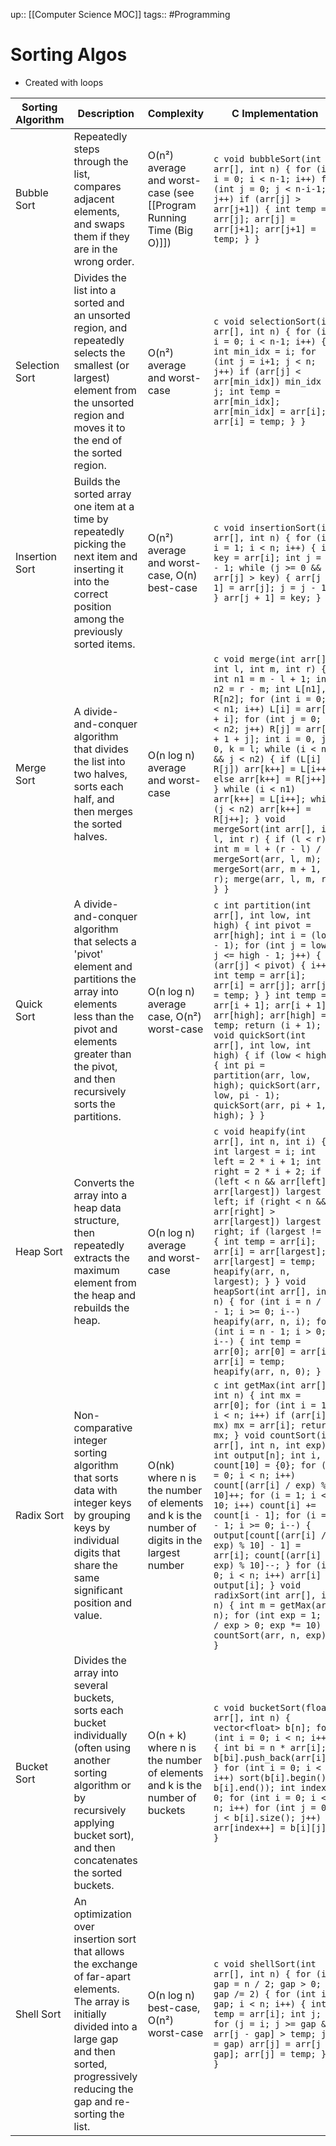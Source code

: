 up:: [[Computer Science MOC]]
tags:: #Programming  
# Sorting Algos
- Created with loops

| Sorting Algorithm | Description                                                                                                                                                                                                  | Complexity                                                                                  | C Implementation                                                                                                                                                                                                                                                                                                                                                                                                                                                                                                                                                                                                         |
| ----------------- | ------------------------------------------------------------------------------------------------------------------------------------------------------------------------------------------------------------ | ------------------------------------------------------------------------------------------- | ------------------------------------------------------------------------------------------------------------------------------------------------------------------------------------------------------------------------------------------------------------------------------------------------------------------------------------------------------------------------------------------------------------------------------------------------------------------------------------------------------------------------------------------------------------------------------------------------------------------------ |
| Bubble Sort       | Repeatedly steps through the list, compares adjacent elements, and swaps them if they are in the wrong order.                                                                                                | O(n²) average and worst-case (see [[Program Running Time (Big O)]])                         | ```c void bubbleSort(int arr[], int n) { for (int i = 0; i < n-1; i++) for (int j = 0; j < n-i-1; j++) if (arr[j] > arr[j+1]) { int temp = arr[j]; arr[j] = arr[j+1]; arr[j+1] = temp; } } ```                                                                                                                                                                                                                                                                                                                                                                                                                           |
| Selection Sort    | Divides the list into a sorted and an unsorted region, and repeatedly selects the smallest (or largest) element from the unsorted region and moves it to the end of the sorted region.                       | O(n²) average and worst-case                                                                | ```c void selectionSort(int arr[], int n) { for (int i = 0; i < n-1; i++) { int min_idx = i; for (int j = i+1; j < n; j++) if (arr[j] < arr[min_idx]) min_idx = j; int temp = arr[min_idx]; arr[min_idx] = arr[i]; arr[i] = temp; } } ```                                                                                                                                                                                                                                                                                                                                                                                |
| Insertion Sort    | Builds the sorted array one item at a time by repeatedly picking the next item and inserting it into the correct position among the previously sorted items.                                                 | O(n²) average and worst-case, O(n) best-case                                                | ```c void insertionSort(int arr[], int n) { for (int i = 1; i < n; i++) { int key = arr[i]; int j = i - 1; while (j >= 0 && arr[j] > key) { arr[j + 1] = arr[j]; j = j - 1; } arr[j + 1] = key; } } ```                                                                                                                                                                                                                                                                                                                                                                                                                  |
| Merge Sort        | A divide-and-conquer algorithm that divides the list into two halves, sorts each half, and then merges the sorted halves.                                                                                    | O(n log n) average and worst-case                                                           | ```c void merge(int arr[], int l, int m, int r) { int n1 = m - l + 1; int n2 = r - m; int L[n1], R[n2]; for (int i = 0; i < n1; i++) L[i] = arr[l + i]; for (int j = 0; j < n2; j++) R[j] = arr[m + 1 + j]; int i = 0, j = 0, k = l; while (i < n1 && j < n2) { if (L[i] <= R[j]) arr[k++] = L[i++]; else arr[k++] = R[j++]; } while (i < n1) arr[k++] = L[i++]; while (j < n2) arr[k++] = R[j++]; } void mergeSort(int arr[], int l, int r) { if (l < r) { int m = l + (r - l) / 2; mergeSort(arr, l, m); mergeSort(arr, m + 1, r); merge(arr, l, m, r); } } ```                                                        |
| Quick Sort        | A divide-and-conquer algorithm that selects a 'pivot' element and partitions the array into elements less than the pivot and elements greater than the pivot, and then recursively sorts the partitions.     | O(n log n) average case, O(n²) worst-case                                                   | ```c int partition(int arr[], int low, int high) { int pivot = arr[high]; int i = (low - 1); for (int j = low; j <= high - 1; j++) { if (arr[j] < pivot) { i++; int temp = arr[i]; arr[i] = arr[j]; arr[j] = temp; } } int temp = arr[i + 1]; arr[i + 1] = arr[high]; arr[high] = temp; return (i + 1); } void quickSort(int arr[], int low, int high) { if (low < high) { int pi = partition(arr, low, high); quickSort(arr, low, pi - 1); quickSort(arr, pi + 1, high); } } ```                                                                                                                                        |
| Heap Sort         | Converts the array into a heap data structure, then repeatedly extracts the maximum element from the heap and rebuilds the heap.                                                                             | O(n log n) average and worst-case                                                           | ```c void heapify(int arr[], int n, int i) { int largest = i; int left = 2 * i + 1; int right = 2 * i + 2; if (left < n && arr[left] > arr[largest]) largest = left; if (right < n && arr[right] > arr[largest]) largest = right; if (largest != i) { int temp = arr[i]; arr[i] = arr[largest]; arr[largest] = temp; heapify(arr, n, largest); } } void heapSort(int arr[], int n) { for (int i = n / 2 - 1; i >= 0; i--) heapify(arr, n, i); for (int i = n - 1; i > 0; i--) { int temp = arr[0]; arr[0] = arr[i]; arr[i] = temp; heapify(arr, n, 0); } } ```                                                           |
| Radix Sort        | Non-comparative integer sorting algorithm that sorts data with integer keys by grouping keys by individual digits that share the same significant position and value.                                        | O(nk) where n is the number of elements and k is the number of digits in the largest number | ```c int getMax(int arr[], int n) { int mx = arr[0]; for (int i = 1; i < n; i++) if (arr[i] > mx) mx = arr[i]; return mx; } void countSort(int arr[], int n, int exp) { int output[n]; int i, count[10] = {0}; for (i = 0; i < n; i++) count[(arr[i] / exp) % 10]++; for (i = 1; i < 10; i++) count[i] += count[i - 1]; for (i = n - 1; i >= 0; i--) { output[count[(arr[i] / exp) % 10] - 1] = arr[i]; count[(arr[i] / exp) % 10]--; } for (i = 0; i < n; i++) arr[i] = output[i]; } void radixSort(int arr[], int n) { int m = getMax(arr, n); for (int exp = 1; m / exp > 0; exp *= 10) countSort(arr, n, exp); } ``` |
| Bucket Sort       | Divides the array into several buckets, sorts each bucket individually (often using another sorting algorithm or by recursively applying bucket sort), and then concatenates the sorted buckets.             | O(n + k) where n is the number of elements and k is the number of buckets                   | ```c void bucketSort(float arr[], int n) { vector<float> b[n]; for (int i = 0; i < n; i++) { int bi = n * arr[i]; b[bi].push_back(arr[i]); } for (int i = 0; i < n; i++) sort(b[i].begin(), b[i].end()); int index = 0; for (int i = 0; i < n; i++) for (int j = 0; j < b[i].size(); j++) arr[index++] = b[i][j]; } ```                                                                                                                                                                                                                                                                                                  |
| Shell Sort        | An optimization over insertion sort that allows the exchange of far-apart elements. The array is initially divided into a large gap and then sorted, progressively reducing the gap and re-sorting the list. | O(n log n) best-case, O(n²) worst-case                                                      | ```c void shellSort(int arr[], int n) { for (int gap = n / 2; gap > 0; gap /= 2) { for (int i = gap; i < n; i++) { int temp = arr[i]; int j; for (j = i; j >= gap && arr[j - gap] > temp; j -= gap) arr[j] = arr[j - gap]; arr[j] = temp; } } } ```                                                                                                                                                                                                                                                                                                                                                                      |
